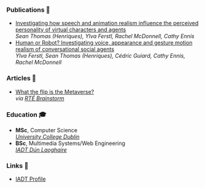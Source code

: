 ### Publications 📝

- [Investigating how speech and animation realism influence the perceived personality of virtual characters and agents](https://github.com/shenriqux/shenriqux/blob/main/Publication%20-%20IEEE%20VR%202022.pdf) <br/> *Sean Thomas (Henriques), Ylva Ferstl, Rachel McDonnell, Cathy Ennis* <br/>
- [Human or Robot? Investigating voice, appearance and gesture motion realism of conversational social agents](https://github.com/shenriqux/shenriqux/blob/main/Publication%20-%20IVA%202021.pdf) <br/> *Ylva Ferstl, Sean Thomas (Henriques), Cédric Guiard, Cathy Ennis, Rachel McDonnell* <br/>

### Articles 📰

- [What the flip is the Metaverse?](https://www.rte.ie/brainstorm/2021/1109/1258766-metaverse-virtual-reality-facebook-mark-zuckerberg/) <br/>
*via [RTÉ Brainstorm](https://www.rte.ie/brainstorm/)*

### Education 🎓

- **MSc**, Computer Science <br/>
*[University College Dublin](https://www.ucd.ie/)* 
- **BSc**, Multimedia Systems/Web Engineering <br/>
*[IADT Dún Laoghaire](https://iadt.ie/)*

### Links 🔗

- [IADT Profile](https://iadt.ie/about/staff/sean-henriques/)
